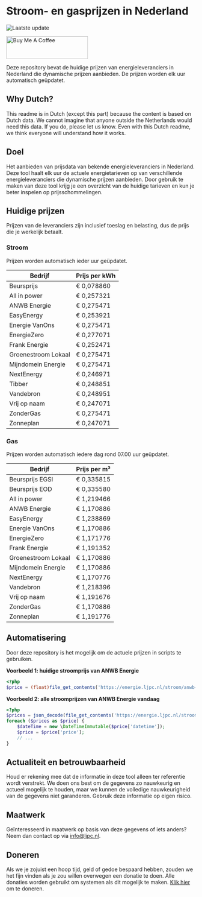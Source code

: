 # Stroom- en gasprijzen in Nederland

![Laatste update](https://img.shields.io/badge/laatste%20update-2024--09--17%2017%3A01%20CET-brightgreen)

<a href="https://www.buymeacoffee.com/Lars-" target="_blank"><img src="https://cdn.buymeacoffee.com/buttons/v2/default-orange.png" alt="Buy Me A Coffee" height="60" style="height: 60px !important;width: 217px !important;" ></a>

Deze repository bevat de huidige prijzen van energieleveranciers in Nederland die dynamische prijzen aanbieden. De prijzen worden elk uur automatisch geüpdatet.

## Why Dutch?

This readme is in Dutch (except this part) because the content is based on Dutch data. We cannot imagine that anyone outside the Netherlands would need this data. If you do, please let us know. Even with this Dutch readme, we think
everyone will understand how it works.

## Doel

Het aanbieden van prijsdata van bekende energieleveranciers in Nederland. Deze tool haalt elk uur de actuele energietarieven op van verschillende energieleveranciers die dynamische prijzen aanbieden. Door gebruik te maken van deze tool
krijg je een overzicht van de huidige tarieven en kun je beter inspelen op prijsschommelingen.

## Huidige prijzen

Prijzen van de leveranciers zijn inclusief toeslag en belasting, dus de prijs die je werkelijk betaalt.

### Stroom

Prijzen worden automatisch ieder uur geüpdatet.

 Bedrijf | Prijs per kWh 
---------|---------------
Beursprijs | € 0,078860
All in power | € 0,257321
ANWB Energie | € 0,275471
EasyEnergy | € 0,253921
Energie VanOns | € 0,275471
EnergieZero | € 0,277071
Frank Energie | € 0,252471
Groenestroom Lokaal | € 0,275471
Mijndomein Energie | € 0,275471
NextEnergy | € 0,246971
Tibber | € 0,248851
Vandebron | € 0,248951
Vrij op naam | € 0,247071
ZonderGas | € 0,275471
Zonneplan | € 0,247071


### Gas

Prijzen worden automatisch iedere dag rond 07.00 uur geüpdatet.

 Bedrijf | Prijs per m³ 
---------|--------------
Beursprijs EGSI | € 0,335815
Beursprijs EOD | € 0,335580
All in power | € 1,219466
ANWB Energie | € 1,170886
EasyEnergy | € 1,238869
Energie VanOns | € 1,170886
EnergieZero | € 1,171776
Frank Energie | € 1,191352
Groenestroom Lokaal | € 1,170886
Mijndomein Energie | € 1,170886
NextEnergy | € 1,170776
Vandebron | € 1,218396
Vrij op naam | € 1,191676
ZonderGas | € 1,170886
Zonneplan | € 1,191776


## Automatisering

Door deze repository is het mogelijk om de actuele prijzen in scripts te gebruiken.

**Voorbeeld 1: huidige stroomprijs van ANWB Energie**

```php
<?php
$price = (float)file_get_contents('https://energie.ljpc.nl/stroom/anwb-energie-nu.txt');

```

**Voorbeeld 2: alle stroomprijzen van ANWB Energie vandaag**

```php
<?php
$prices = json_decode(file_get_contents('https://energie.ljpc.nl/stroom/all-in-power-vandaag.json'),true);
foreach ($prices as $price) {
    $dateTime = new \DateTimeImmutable($price['datetime']);
    $price = $price['price'];
    // ...
}
```

## Actualiteit en betrouwbaarheid

Houd er rekening mee dat de informatie in deze tool alleen ter referentie wordt verstrekt. We doen ons best om de gegevens zo nauwkeurig en actueel mogelijk te houden, maar we kunnen de volledige nauwkeurigheid van de gegevens niet
garanderen. Gebruik deze informatie op eigen risico.

## Maatwerk

Geïnteresseerd in maatwerk op basis van deze gegevens of iets anders? Neem dan contact op
via [info@ljpc.nl](mailto:info@ljpc.nl?subject=Energie%20prijzen).

## Doneren

Als we je zojuist een hoop tijd, geld of gedoe bespaard hebben, zouden we het fijn vinden als je zou willen overwegen een
donatie te doen. Alle donaties worden gebruikt om systemen als dit mogelijk te
maken. [Klik hier](https://www.buymeacoffee.com/Lars-) om te doneren.
